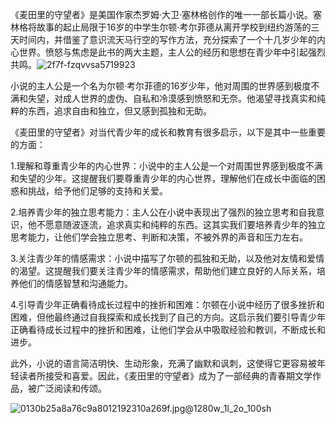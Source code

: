   《麦田里的守望者》是美国作家杰罗姆·大卫·塞林格创作的唯一一部长篇小说。塞林格将故事的起止局限于16岁的中学生尔顿·考尔菲德从离开学校到纽约游荡的三天时间内，并借鉴了意识流天马行空的写作方法，充分探索了一个十几岁少年的内心世界。愤怒与焦虑是此书的两大主题，主人公的经历和思想在青少年中引起强烈共鸣。![2f7f-fzqvvsa5719923](C:\Users\雷心怡\Documents\麦2\2f7f-fzqvvsa5719923.jpg)

​    小说的主人公是一个名为尔顿·考尔菲德的16岁少年，他对周围的世界感到极度不满和失望，对成人世界的虚伪、自私和冷漠感到愤怒和无奈。他渴望寻找真实和纯粹的东西，追求自由和独立，但又感到孤独和无助。 

​     《麦田里的守望者》对当代青少年的成长和教育有很多启示，以下是其中一些重要的方面：



1.理解和尊重青少年的内心世界：小说中的主人公是一个对周围世界感到极度不满和失望的少年。这提醒我们要尊重青少年的内心世界，理解他们在成长中面临的困惑和挑战，给予他们足够的支持和关爱。

2.培养青少年的独立思考能力：主人公在小说中表现出了强烈的独立思考和自我意识，他不愿意随波逐流，追求真实和纯粹的东西。这其实我们要培养青少年的独立思考能力，让他们学会独立思考、判断和决策，不被外界的声音和压力左右。

3.关注青少年的情感需求：小说中描写了尔顿的孤独和无助，以及他对友情和爱情的渴望。这提醒我们要关注青少年的情感需求，帮助他们建立良好的人际关系，培养他们的情感智慧和沟通能力。

4.引导青少年正确看待成长过程中的挫折和困难：尔顿在小说中经历了很多挫折和困难，但他最终通过自我探索和成长找到了自己的方向。这启示我们要引导青少年正确看待成长过程中的挫折和困难，让他们学会从中吸取经验和教训，不断成长和进步。

​     此外，小说的语言简洁明快、生动形象，充满了幽默和讽刺，这使得它更容易被年轻读者所接受和喜爱。因此，《麦田里的守望者》成为了一部经典的青春期文学作品，被广泛阅读和传颂。



![0130b25a8a76c9a8012192310a269f.jpg@1280w_1l_2o_100sh](0130b25a8a76c9a8012192310a269f.jpg)
